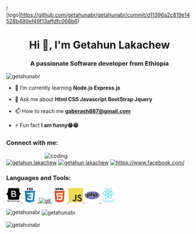 ![logo]https://github.com/getahunabr/getahunabr/commit/d11396a2c819e14528b480ef49f13affdfc066b6)
<h1 align="center">Hi 👋, I'm Getahun Lakachew</h1>
<h3 align="center">A passionate Software developer from Ethiopia</h3>

<p align="left"> <img src="https://komarev.com/ghpvc/?username=getahunabr&label=Profile%20views&color=0e75b6&style=flat" alt="getahunabr" /> </p>

- 🌱 I’m currently learning **Node.js Express.js**

- 💬 Ask me about **Html CSS Javascript BootStrap Jquery**

- 📫 How to reach me **gaberash887@gmail.com**

- ⚡ Fun fact **I am funny😁😁**

<h3 align="left">Connect with me:</h3>

<img align="right" alt="coding" width="400" src="https://camo.githubusercontent.com/cae12fddd9d6982901d82580bdf321d81fb299141098ca1c2d4891870827bf17/68747470733a2f2f6d69726f2e6d656469756d2e636f6d2f6d61782f313336302f302a37513379765349765f7430696f4a2d5a2e676966">

<p align="left">
<a href="https://twitter.com/getahun lakachew" target="blank"><img align="center" src="https://raw.githubusercontent.com/rahuldkjain/github-profile-readme-generator/master/src/images/icons/Social/twitter.svg" alt="getahun lakachew" height="30" width="40" /></a>
<a href="https://linkedin.com/in/getahun lakachew" target="blank"><img align="center" src="https://raw.githubusercontent.com/rahuldkjain/github-profile-readme-generator/master/src/images/icons/Social/linked-in-alt.svg" alt="getahun lakachew" height="30" width="40" /></a>
<a href="https://fb.com/https://www.facebook.com/" target="blank"><img align="center" src="https://raw.githubusercontent.com/rahuldkjain/github-profile-readme-generator/master/src/images/icons/Social/facebook.svg" alt="https://www.facebook.com/" height="30" width="40" /></a>
</p>

<h3 align="left">Languages and Tools:</h3>
<p align="left"> <a href="https://getbootstrap.com" target="_blank" rel="noreferrer"> <img src="https://raw.githubusercontent.com/devicons/devicon/master/icons/bootstrap/bootstrap-plain-wordmark.svg" alt="bootstrap" width="40" height="40"/> </a> <a href="https://www.w3schools.com/css/" target="_blank" rel="noreferrer"> <img src="https://raw.githubusercontent.com/devicons/devicon/master/icons/css3/css3-original-wordmark.svg" alt="css3" width="40" height="40"/> </a> <a href="https://git-scm.com/" target="_blank" rel="noreferrer"> <img src="https://www.vectorlogo.zone/logos/git-scm/git-scm-icon.svg" alt="git" width="40" height="40"/> </a> <a href="https://www.w3.org/html/" target="_blank" rel="noreferrer"> <img src="https://raw.githubusercontent.com/devicons/devicon/master/icons/html5/html5-original-wordmark.svg" alt="html5" width="40" height="40"/> </a> <a href="https://developer.mozilla.org/en-US/docs/Web/JavaScript" target="_blank" rel="noreferrer"> <img src="https://raw.githubusercontent.com/devicons/devicon/master/icons/javascript/javascript-original.svg" alt="javascript" width="40" height="40"/> </a> <a href="https://www.php.net" target="_blank" rel="noreferrer"> <img src="https://raw.githubusercontent.com/devicons/devicon/master/icons/php/php-original.svg" alt="php" width="40" height="40"/> </a> <a href="https://reactjs.org/" target="_blank" rel="noreferrer"> <img src="https://raw.githubusercontent.com/devicons/devicon/master/icons/react/react-original-wordmark.svg" alt="react" width="40" height="40"/> </a> </p>

<p><img align="left" src="https://github-readme-stats.vercel.app/api/top-langs?username=getahunabr&show_icons=true&locale=en&layout=compact" alt="getahunabr" /></p>

<p>&nbsp;<img align="center" src="https://github-readme-stats.vercel.app/api?username=getahunabr&show_icons=true&locale=en" alt="getahunabr" /></p>

<p><img align="center" src="https://github-readme-streak-stats.herokuapp.com/?user=getahunabr&" alt="getahunabr" /></p>
